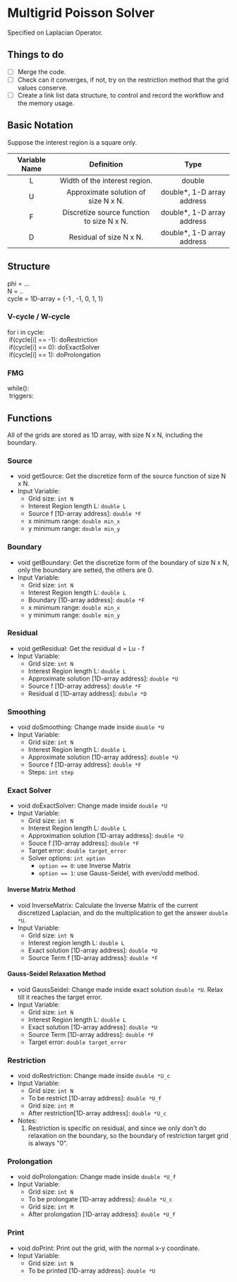 # Multigrid Poisson Solver
Specified on Laplacian Operator.

## Things to do
- [ ] Merge the code.
- [ ] Check can it converges, if not, try on the restriction method that the grid values conserve.
- [ ] Create a link list data structure, to control and record the workflow and the memory usage.

## Basic Notation
Suppose the interest region is a square only.

| Variable Name |                 Definition                |            Type            |
|:-------------:|:-----------------------------------------:|:--------------------------:|
|       L       | Width of the interest region.             |           double           |
|       U       | Approximate solution of size N x N.       | double*, 1-D array address |
|       F       | Discretize source function to size N x N. | double*, 1-D array address |
|       D       | Residual of size N x N.                   | double*, 1-D array address |

## Structure
phi = ... </br>
N = ..</br>
cycle = 1D-array = {-1 , -1, 0, 1, 1}</br>

### V-cycle / W-cycle
for i in cycle:</br>
&nbsp;if(cycle[i] == -1): doRestriction</br>
&nbsp;if(cycle[i] ==  0): doExactSolver</br>
&nbsp;if(cycle[i] ==  1): doProlongation</br>

### FMG
while():</br>
&nbsp;triggers:</br>

## Functions
All of the grids are stored as 1D array, with size N x N, including the boundary.

### Source
* void getSource: Get the discretize form of the source function of size N x N.
* Input Variable:
  * Grid size: `int N`
  * Interest Region length L: `double L`
  * Source f [1D-array address]: `double *F`
  * x minimum range: `double min_x`
  * y minimum range: `double min_y`

### Boundary
* void getBoundary: Get the discretize form of the boundary of size N x N, only the boundary are setted, the others are 0.
* Input Variable:
  * Grid size: `int N`
  * Interest Region length L: `double L`
  * Boundary [1D-array address]: `double *F`
  * x minimum range: `double min_x`
  * y minimum range: `double min_y`

### Residual
* void getResidual: Get the residual d = Lu - f
* Input Variable:
  * Grid size: `int N`
  * Interest Region length L: `double L`
  * Approximate solution [1D-array address]: `double *U`
  * Source f [1D-array address]: `double *F`
  * Residual d [1D-array address]: `dobule *D`

### Smoothing
* void doSmoothing: Change made inside `double *U`
* Input Variable:
  * Grid size: `int N`
  * Interest Region length L: `double L`
  * Approximate solution [1D-array address]: `double *U`
  * Source f [1D-array address]: `double *F`
  * Steps: `int step`

### Exact Solver
* void doExactSolver: Change made inside `double *U`
* Input Variable:
  * Grid size: `int N`
  * Interest Region length L: `double L`
  * Approximation solution [1D-array address]: `double *U`
  * Souce f [1D-array address]: `double *F`
  * Target error: `double target_error`
  * Solver options: `int option`
    * `option == 0`: use Inverse Matrix
    * `option == 1`: use Gauss-Seidel, with even/odd method.

#### Inverse Matrix Method
* void InverseMatrix: Calculate the Inverse Matrix of the current discretized Laplacian, and do the multiplication to get the answer `double *U`.
* Input Variable:
  * Grid size: `int N`
  * Interest region length L: `double L`
  * Exact solution [1D-array address]: `double *U`
  * Source Term f [1D-array address]: `double *F`

#### Gauss-Seidel Relaxation Method
* void GaussSeidel: Change made inside exact solution `double *U`. Relax till it reaches the target error.
* Input Variable:
  * Grid size: `int N`
  * Interest Region length L: `double L`
  * Exact solution [1D-array address]: `double *U`
  * Source Term [1D-array address]: `double *F`
  * Target error: `double target_error`

### Restriction
* void doRestriction: Change made inside `double *U_c`
* Input Variable:
  * Grid size: `int N`
  * To be restrict [1D-array address]: `double *U_f`
  * Grid size: `int M`
  * After restriction[1D-array address]: `double *U_c`
* Notes:
  1. Restriction is specific on residual, and since we only don't do relaxation on the boundary, so the boundary of restriction target grid is always "0".

### Prolongation
* void doProlongation: Change made inside `double *U_f`
* Input Variable:
  * Grid size: `int N`
  * To be prolongate [1D-array address]: `double *U_c`
  * Grid size: `int M`
  * After prolongation [1D-array address]: `double *U_f`

### Print
* void doPrint: Print out the grid, with the normal x-y coordinate.
* Input Variable:
  * Grid size: `int N`
  * To be printed [1D-array address]: `double *U`